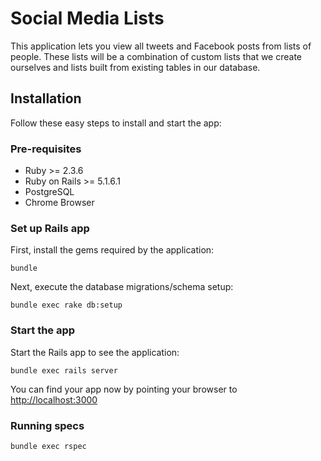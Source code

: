 # Social Media Lists

This application lets you view all tweets and Facebook posts from lists of people. These lists will be a combination of custom lists that we create ourselves and lists built from existing tables in our database.

## Installation

Follow these easy steps to install and start the app:

### Pre-requisites
- Ruby >= 2.3.6
- Ruby on Rails >= 5.1.6.1
- PostgreSQL
- Chrome Browser

### Set up Rails app

First, install the gems required by the application:

    bundle

Next, execute the database migrations/schema setup:

	bundle exec rake db:setup


### Start the app

Start the Rails app to see the application:

    bundle exec rails server

You can find your app now by pointing your browser to [http://localhost:3000](http://localhost:3000)

### Running specs
    bundle exec rspec


